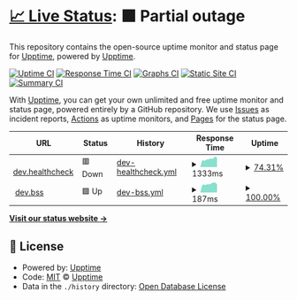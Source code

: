 # [📈 Live Status](https://demo.upptime.js.org): <!--live status--> **🟧 Partial outage**

This repository contains the open-source uptime monitor and status page for [Upptime](https://upptime.js.org), powered by [Upptime](https://github.com/upptime/upptime).

[![Uptime CI](https://github.com/expopark/upptime/workflows/Uptime%20CI/badge.svg)](https://github.com/expopark/upptime/actions?query=workflow%3A%22Uptime+CI%22)
[![Response Time CI](https://github.com/expopark/upptime/workflows/Response%20Time%20CI/badge.svg)](https://github.com/expopark/upptime/actions?query=workflow%3A%22Response+Time+CI%22)
[![Graphs CI](https://github.com/expopark/upptime/workflows/Graphs%20CI/badge.svg)](https://github.com/expopark/upptime/actions?query=workflow%3A%22Graphs+CI%22)
[![Static Site CI](https://github.com/expopark/upptime/workflows/Static%20Site%20CI/badge.svg)](https://github.com/expopark/upptime/actions?query=workflow%3A%22Static+Site+CI%22)
[![Summary CI](https://github.com/expopark/upptime/workflows/Summary%20CI/badge.svg)](https://github.com/expopark/upptime/actions?query=workflow%3A%22Summary+CI%22)

With [Upptime](https://upptime.js.org), you can get your own unlimited and free uptime monitor and status page, powered entirely by a GitHub repository. We use [Issues](https://github.com/upptime/upptime/issues) as incident reports, [Actions](https://github.com/expopark/upptime/actions) as uptime monitors, and [Pages](https://demo.upptime.js.org) for the status page.

<!--start: status pages-->
<!-- This summary is generated by Upptime (https://github.com/upptime/upptime) -->
<!-- Do not edit this manually, your changes will be overwritten -->
<!-- prettier-ignore -->
| URL | Status | History | Response Time | Uptime |
| --- | ------ | ------- | ------------- | ------ |
| <img alt="" src="https://icons.duckduckgo.com/ip3/dev.bsp.lgensol.com.ico" height="13"> [dev.healthcheck](https://dev.bsp.lgensol.com) | 🟥 Down | [dev-healthcheck.yml](https://github.com/expopark/upptime/commits/HEAD/history/dev-healthcheck.yml) | <details><summary><img alt="Response time graph" src="./graphs/dev-healthcheck/response-time-week.png" height="20"> 1333ms</summary><br><a href="https://expopark.github.io/upptime/history/dev-healthcheck"><img alt="Response time 1312" src="https://img.shields.io/endpoint?url=https%3A%2F%2Fraw.githubusercontent.com%2Fexpopark%2Fupptime%2FHEAD%2Fapi%2Fdev-healthcheck%2Fresponse-time.json"></a><br><a href="https://expopark.github.io/upptime/history/dev-healthcheck"><img alt="24-hour response time 1293" src="https://img.shields.io/endpoint?url=https%3A%2F%2Fraw.githubusercontent.com%2Fexpopark%2Fupptime%2FHEAD%2Fapi%2Fdev-healthcheck%2Fresponse-time-day.json"></a><br><a href="https://expopark.github.io/upptime/history/dev-healthcheck"><img alt="7-day response time 1333" src="https://img.shields.io/endpoint?url=https%3A%2F%2Fraw.githubusercontent.com%2Fexpopark%2Fupptime%2FHEAD%2Fapi%2Fdev-healthcheck%2Fresponse-time-week.json"></a><br><a href="https://expopark.github.io/upptime/history/dev-healthcheck"><img alt="30-day response time 1312" src="https://img.shields.io/endpoint?url=https%3A%2F%2Fraw.githubusercontent.com%2Fexpopark%2Fupptime%2FHEAD%2Fapi%2Fdev-healthcheck%2Fresponse-time-month.json"></a><br><a href="https://expopark.github.io/upptime/history/dev-healthcheck"><img alt="1-year response time 1312" src="https://img.shields.io/endpoint?url=https%3A%2F%2Fraw.githubusercontent.com%2Fexpopark%2Fupptime%2FHEAD%2Fapi%2Fdev-healthcheck%2Fresponse-time-year.json"></a></details> | <details><summary><a href="https://expopark.github.io/upptime/history/dev-healthcheck">74.31%</a></summary><a href="https://expopark.github.io/upptime/history/dev-healthcheck"><img alt="All-time uptime 91.77%" src="https://img.shields.io/endpoint?url=https%3A%2F%2Fraw.githubusercontent.com%2Fexpopark%2Fupptime%2FHEAD%2Fapi%2Fdev-healthcheck%2Fuptime.json"></a><br><a href="https://expopark.github.io/upptime/history/dev-healthcheck"><img alt="24-hour uptime 0.00%" src="https://img.shields.io/endpoint?url=https%3A%2F%2Fraw.githubusercontent.com%2Fexpopark%2Fupptime%2FHEAD%2Fapi%2Fdev-healthcheck%2Fuptime-day.json"></a><br><a href="https://expopark.github.io/upptime/history/dev-healthcheck"><img alt="7-day uptime 74.31%" src="https://img.shields.io/endpoint?url=https%3A%2F%2Fraw.githubusercontent.com%2Fexpopark%2Fupptime%2FHEAD%2Fapi%2Fdev-healthcheck%2Fuptime-week.json"></a><br><a href="https://expopark.github.io/upptime/history/dev-healthcheck"><img alt="30-day uptime 91.77%" src="https://img.shields.io/endpoint?url=https%3A%2F%2Fraw.githubusercontent.com%2Fexpopark%2Fupptime%2FHEAD%2Fapi%2Fdev-healthcheck%2Fuptime-month.json"></a><br><a href="https://expopark.github.io/upptime/history/dev-healthcheck"><img alt="1-year uptime 91.77%" src="https://img.shields.io/endpoint?url=https%3A%2F%2Fraw.githubusercontent.com%2Fexpopark%2Fupptime%2FHEAD%2Fapi%2Fdev-healthcheck%2Fuptime-year.json"></a></details>
| <img alt="" src="https://icons.duckduckgo.com/ip3/dev.bsp.lgensol.com.ico" height="13"> [dev.bss](https://dev.bsp.lgensol.com/bss?lati=37.526878&longi=126.927423) | 🟩 Up | [dev-bss.yml](https://github.com/expopark/upptime/commits/HEAD/history/dev-bss.yml) | <details><summary><img alt="Response time graph" src="./graphs/dev-bss/response-time-week.png" height="20"> 187ms</summary><br><a href="https://expopark.github.io/upptime/history/dev-bss"><img alt="Response time 207" src="https://img.shields.io/endpoint?url=https%3A%2F%2Fraw.githubusercontent.com%2Fexpopark%2Fupptime%2FHEAD%2Fapi%2Fdev-bss%2Fresponse-time.json"></a><br><a href="https://expopark.github.io/upptime/history/dev-bss"><img alt="24-hour response time 162" src="https://img.shields.io/endpoint?url=https%3A%2F%2Fraw.githubusercontent.com%2Fexpopark%2Fupptime%2FHEAD%2Fapi%2Fdev-bss%2Fresponse-time-day.json"></a><br><a href="https://expopark.github.io/upptime/history/dev-bss"><img alt="7-day response time 187" src="https://img.shields.io/endpoint?url=https%3A%2F%2Fraw.githubusercontent.com%2Fexpopark%2Fupptime%2FHEAD%2Fapi%2Fdev-bss%2Fresponse-time-week.json"></a><br><a href="https://expopark.github.io/upptime/history/dev-bss"><img alt="30-day response time 207" src="https://img.shields.io/endpoint?url=https%3A%2F%2Fraw.githubusercontent.com%2Fexpopark%2Fupptime%2FHEAD%2Fapi%2Fdev-bss%2Fresponse-time-month.json"></a><br><a href="https://expopark.github.io/upptime/history/dev-bss"><img alt="1-year response time 207" src="https://img.shields.io/endpoint?url=https%3A%2F%2Fraw.githubusercontent.com%2Fexpopark%2Fupptime%2FHEAD%2Fapi%2Fdev-bss%2Fresponse-time-year.json"></a></details> | <details><summary><a href="https://expopark.github.io/upptime/history/dev-bss">100.00%</a></summary><a href="https://expopark.github.io/upptime/history/dev-bss"><img alt="All-time uptime 84.74%" src="https://img.shields.io/endpoint?url=https%3A%2F%2Fraw.githubusercontent.com%2Fexpopark%2Fupptime%2FHEAD%2Fapi%2Fdev-bss%2Fuptime.json"></a><br><a href="https://expopark.github.io/upptime/history/dev-bss"><img alt="24-hour uptime 100.00%" src="https://img.shields.io/endpoint?url=https%3A%2F%2Fraw.githubusercontent.com%2Fexpopark%2Fupptime%2FHEAD%2Fapi%2Fdev-bss%2Fuptime-day.json"></a><br><a href="https://expopark.github.io/upptime/history/dev-bss"><img alt="7-day uptime 100.00%" src="https://img.shields.io/endpoint?url=https%3A%2F%2Fraw.githubusercontent.com%2Fexpopark%2Fupptime%2FHEAD%2Fapi%2Fdev-bss%2Fuptime-week.json"></a><br><a href="https://expopark.github.io/upptime/history/dev-bss"><img alt="30-day uptime 84.74%" src="https://img.shields.io/endpoint?url=https%3A%2F%2Fraw.githubusercontent.com%2Fexpopark%2Fupptime%2FHEAD%2Fapi%2Fdev-bss%2Fuptime-month.json"></a><br><a href="https://expopark.github.io/upptime/history/dev-bss"><img alt="1-year uptime 84.74%" src="https://img.shields.io/endpoint?url=https%3A%2F%2Fraw.githubusercontent.com%2Fexpopark%2Fupptime%2FHEAD%2Fapi%2Fdev-bss%2Fuptime-year.json"></a></details>

<!--end: status pages-->

[**Visit our status website →**](https://demo.upptime.js.org)

## 📄 License

- Powered by: [Upptime](https://github.com/upptime/upptime)
- Code: [MIT](./LICENSE) © [Upptime](https://upptime.js.org)
- Data in the `./history` directory: [Open Database License](https://opendatacommons.org/licenses/odbl/1-0/)
